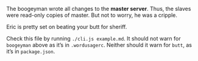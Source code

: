 The boogeyman wrote all changes to the **master server**.  Thus, the slaves
were read-only copies of master.  But not to worry, he was a cripple.

Eric is pretty set on beating your butt for sheriff.

Check this file by running `./cli.js example.md`.  It should not warn
for `boogeyman` above as it’s in `.wordusagerc`.  Neither should it warn
for `butt`, as it’s in `package.json`.
